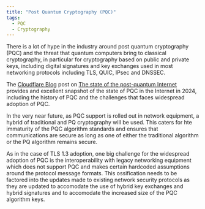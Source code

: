 ```yaml
---
title: "Post Quantum Cryptography (PQC)"
tags:
  - PQC
  - Cryptography
---
```


There is a lot of hype in the industry around post quantum cryptography (PQC) and the threat that quantum computers bring to classical cryptography, in particular for cryptography based on public and private keys, including digital signatures and key exchanges used in most networking protocols including TLS, QUIC, IPsec and DNSSEC.

The [Cloudflare Blog](https://blog.cloudflare.com/) post on [The state of the post-quantum Internet](https://blog.cloudflare.com/pq-2024) provides and excellent snapshot of the state of PQC in the Internet in 2024, including the history of PQC and the challenges that faces widespread adoption of PQC.

In the very near future, as PQC support is rolled out in network equipment, a hybrid of traditional and PQ cryptography will be used. This caters for hte immaturity of the PQC algorithm standards and ensures that communications are secure as long as one of either the traditional algorithm or the PQ algorithm remains secure.

As in the case of TLS 1.3 adoption, one big challenge for the widespread adoption of PQC is the interoperability with legacy networking equipment which does not support PQC and makes certain hardcoded assumptions around the protocol message formats. This ossification needs to be factored into the updates made to existing network security protocols as they are updated to accomodate the use of hybrid key exchanges and hybrid signatures and to accomodate the increased size of the PQC algorithm keys.
